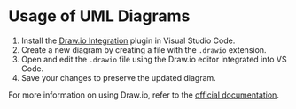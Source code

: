 # Usage of UML Diagrams

1. Install the [Draw.io Integration](https://marketplace.visualstudio.com/items?itemName=hediet.vscode-drawio) plugin in Visual Studio Code.
2. Create a new diagram by creating a file with the `.drawio` extension.
3. Open and edit the `.drawio` file using the Draw.io editor integrated into VS Code.
4. Save your changes to preserve the updated diagram.

For more information on using Draw.io, refer to the [official documentation](https://www.diagrams.net/doc/).